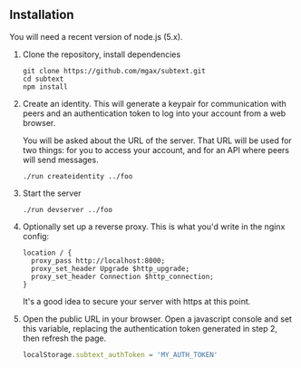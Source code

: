 ## Installation

You will need a recent version of node.js (5.x).


1. Clone the repository, install dependencies

   ```shell
   git clone https://github.com/mgax/subtext.git
   cd subtext
   npm install
   ```

2. Create an identity. This will generate a keypair for communication with
   peers and an authentication token to log into your account from a web
   browser.

   You will be asked about the URL of the server. That URL will be used for two
   things: for you to access your account, and for an API where peers will send
   messages.

   ```shell
   ./run createidentity ../foo
   ```

3. Start the server

   ```shell
   ./run devserver ../foo
   ```

4. Optionally set up a reverse proxy. This is what you'd write in the nginx
   config:

   ```nginx
   location / {
     proxy_pass http://localhost:8000;
     proxy_set_header Upgrade $http_upgrade;
     proxy_set_header Connection $http_connection;
   }
   ```

   It's a good idea to secure your server with https at this point.

5. Open the public URL in your browser. Open a javascript console and set this
   variable, replacing the authentication token generated in step 2, then
   refresh the page.

   ```javascript
   localStorage.subtext_authToken = 'MY_AUTH_TOKEN'
   ```
